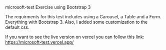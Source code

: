 microsoft-test
Exercise using Bootstrap 3

The requirments for this test includes using a Carousel, a Table and a Form. Everything with Bootstrap 3. Also, I added some customization to the default css.

If you want to see the live version on vercel you can follow this link: https://microsoft-test.vercel.app/
